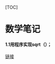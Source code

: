 [TOC]

# 数学笔记

#### 1.1用程序实现sqrt（）；

[链接][1]

[1]:https://blog.csdn.net/xusiwei1236/article/details/25657611